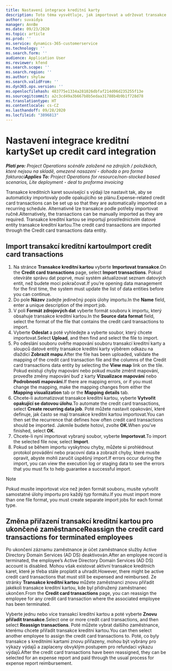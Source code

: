 ```yaml
---
title: Nastavení integrace kreditní karty
description: Toto téma vysvětluje, jak importovat a udržovat transakce kreditních karet související s výdaji.
author: suvaidya
manager: AnnBe
ms.date: 09/23/2020
ms.topic: article
ms.prod: ''
ms.service: dynamics-365-customerservice
ms.technology: ''
ms.search.form: ''
audience: Application User
ms.reviewer: kfend
ms.search.scope: ''
ms.search.region: ''
ms.author: shylaw
ms.search.validFrom: ''
ms.dyn365.ops.version: ''
ms.openlocfilehash: 483775e1334a281026dbfaf214d06d235255f13e
ms.sourcegitcommit: a2c3cd49a3b667b8b5edaa31788b4b9b1f728d78
ms.translationtype: HT
ms.contentlocale: cs-CZ
ms.lasthandoff: 09/28/2020
ms.locfileid: "3896813"
---
```

# <a name="set-up-credit-card-integration"></a><span data-ttu-id="60458-103">Nastavení integrace kreditní karty</span><span class="sxs-lookup"><span data-stu-id="60458-103">Set up credit card integration</span></span>

<span data-ttu-id="60458-104">_**Platí pro:** Project Operations scénáře založené na zdrojích / položkách, které nejsou na skladě, omezené nasazení - dohoda o pro forma fakturaci_</span><span class="sxs-lookup"><span data-stu-id="60458-104">_**Applies To:** Project Operations for resource/non-stocked based scenarios, Lite deployment - deal to proforma invoicing_</span></span>

<span data-ttu-id="60458-105">Transakce kreditních karet související s výdaji lze nastavit tak, aby se automaticky importovaly podle opakujícího se plánu.</span><span class="sxs-lookup"><span data-stu-id="60458-105">Expense-related credit card transactions can be set up so that they are automatically imported on a recurring schedule.</span></span> <span data-ttu-id="60458-106">Alternativně lze transakce podle potřeby importovat ručně.</span><span class="sxs-lookup"><span data-stu-id="60458-106">Alternatively, the transactions can be manually imported as they are required.</span></span> <span data-ttu-id="60458-107">Transakce kreditní kartou se importují prostřednictvím datové entity transakce kreditní kartou.</span><span class="sxs-lookup"><span data-stu-id="60458-107">The credit card transactions are imported through the Credit card transactions data entity.</span></span>

## <a name="import-credit-card-transactions"></a><span data-ttu-id="60458-108">Import transakcí kreditní kartou</span><span class="sxs-lookup"><span data-stu-id="60458-108">Import credit card transactions</span></span>

1. <span data-ttu-id="60458-109">Na stránce **Transakce kreditní kartou** vyberte **Importovat transakce**.</span><span class="sxs-lookup"><span data-stu-id="60458-109">On the **Credit card transactions** page, select **Import transactions**.</span></span> <span data-ttu-id="60458-110">Pokud otevíráte správu dat poprvé, musí systém aktualizovat seznam datových entit, než budete moci pokračovat.</span><span class="sxs-lookup"><span data-stu-id="60458-110">If you’re opening data management for the first time, the system must update the list of data entities before you can continue.</span></span>
2. <span data-ttu-id="60458-111">Do pole **Název** zadejte jedinečný popis úlohy importu.</span><span class="sxs-lookup"><span data-stu-id="60458-111">In the **Name** field, enter a unique description of the import job.</span></span>
3. <span data-ttu-id="60458-112">V poli **Formát zdrojových dat** vyberte formát souboru k importu, který obsahuje transakce kreditní kartou.</span><span class="sxs-lookup"><span data-stu-id="60458-112">In the **Source data format** field, select the format of the file that contains the credit card transactions to import.</span></span>
4. <span data-ttu-id="60458-113">Vyberte **Odeslat** a poté vyhledejte a vyberte soubor, který chcete importovat.</span><span class="sxs-lookup"><span data-stu-id="60458-113">Select **Upload**, and then find and select the file to import.</span></span>
5. <span data-ttu-id="60458-114">Po odeslání souboru ověřte mapování souboru transakcí kreditní karty a sloupců datové entity transakce kreditní karty výběrem odkazu na dlaždici **Zobrazit mapu**.</span><span class="sxs-lookup"><span data-stu-id="60458-114">After the file has been uploaded, validate the mapping of the credit card transaction file and the columns of the Credit card transactions data entity by selecting the **View map** link on the tile.</span></span> <span data-ttu-id="60458-115">Pokud existují chyby mapování nebo pokud musíte změnit mapování, proveďte změny mapování buď z karty **Vizualizace mapování** nebo **Podrobnosti mapování**.</span><span class="sxs-lookup"><span data-stu-id="60458-115">If there are mapping errors, or if you must change the mapping, make the mapping changes from either the **Mapping visualization** tab or the **Mapping details** tab.</span></span>
6. <span data-ttu-id="60458-116">Chcete-li automatizovat transakce kreditní kartou, vyberte **Vytvořit opakující se datovou úlohu**.</span><span class="sxs-lookup"><span data-stu-id="60458-116">To automate the credit card transactions, select **Create recurring data job**.</span></span> <span data-ttu-id="60458-117">Poté můžete nastavit opakování, které definuje, jak často se mají transakce kreditní kartou importovat.</span><span class="sxs-lookup"><span data-stu-id="60458-117">You can then set the recurrence that defines how often credit card transactions should be imported.</span></span> <span data-ttu-id="60458-118">Jakmile budete hotovi, zvolte **OK**.</span><span class="sxs-lookup"><span data-stu-id="60458-118">When you’ve finished, select **OK**.</span></span>
7. <span data-ttu-id="60458-119">Chcete-li nyní importovat vybraný soubor, vyberte **Importovat**.</span><span class="sxs-lookup"><span data-stu-id="60458-119">To import the selected file now, select **Import**.</span></span>
8. <span data-ttu-id="60458-120">Pokud se během importu vyskytnou chyby, můžete si prohlédnout protokol provádění nebo pracovní data a zobrazit chyby, které musíte opravit, abyste mohli zaručit úspěšný import.</span><span class="sxs-lookup"><span data-stu-id="60458-120">If errors occur during the import, you can view the execution log or staging data to see the errors that you must fix to help guarantee a successful import.</span></span>

> [!NOTE]
> <span data-ttu-id="60458-121">Pokud musíte importovat více než jeden formát souboru, musíte vytvořit samostatné úlohy importu pro každý typ formátu.</span><span class="sxs-lookup"><span data-stu-id="60458-121">If you must import more than one file format, you must create separate import jobs for each format type.</span></span>

## <a name="reassign-the-credit-card-transactions-for-terminated-employees"></a><span data-ttu-id="60458-122">Změna přiřazení transakcí kreditní kartou pro ukončené zaměstnance</span><span class="sxs-lookup"><span data-stu-id="60458-122">Reassign the credit card transactions for terminated employees</span></span>

<span data-ttu-id="60458-123">Po ukončení záznamu zaměstnance je účet zaměstnance služby Active Directory Domain Services (AD DS) deaktivován.</span><span class="sxs-lookup"><span data-stu-id="60458-123">After an employee record is terminated, the employee’s Active Directory Domain Services (AD DS) account is disabled.</span></span> <span data-ttu-id="60458-124">Mohou však existovat aktivní transakce kreditních karet, které je třeba stále proplatit a uhradit.</span><span class="sxs-lookup"><span data-stu-id="60458-124">However, there might be active credit card transactions that must still be expensed and reimbursed.</span></span> <span data-ttu-id="60458-125">Ze stránky **Transakce kreditní kartou** můžete zaměstnanci znovu přiřadit jakékoli transakce kreditní kartou, kde byl přidružený zaměstnanec ukončen.</span><span class="sxs-lookup"><span data-stu-id="60458-125">From the **Credit card transactions** page, you can reassign the employee for any credit card transaction where the associated employee has been terminated.</span></span>

<span data-ttu-id="60458-126">Vyberte jednu nebo více transakcí kreditní kartou a poté vyberte **Znovu přiřadit transakce**.</span><span class="sxs-lookup"><span data-stu-id="60458-126">Select one or more credit card transactions, and then select **Reassign transactions**.</span></span> <span data-ttu-id="60458-127">Poté můžete vybrat dalšího zaměstnance, kterému chcete přiřadit transakce kreditní kartou.</span><span class="sxs-lookup"><span data-stu-id="60458-127">You can then select another employee to assign the credit card transactions to.</span></span> <span data-ttu-id="60458-128">Poté, co byly transakce s kreditními kartami znovu přiřazeny, mohou být vybrány pro výkazy výdajů a zaplaceny obvyklým postupem pro refundaci výkazu výdajů.</span><span class="sxs-lookup"><span data-stu-id="60458-128">After the credit card transactions have been reassigned, they can be selected for an expense report and paid through the usual process for expense report reimbursement.</span></span>

